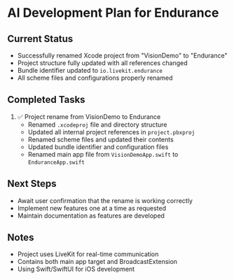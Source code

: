 # AI Development Plan for Endurance

## Current Status
- Successfully renamed Xcode project from "VisionDemo" to "Endurance"
- Project structure fully updated with all references changed
- Bundle identifier updated to `io.livekit.endurance`
- All scheme files and configurations properly renamed

## Completed Tasks
1. ✅ Project rename from VisionDemo to Endurance
   - Renamed `.xcodeproj` file and directory structure
   - Updated all internal project references in `project.pbxproj`
   - Renamed scheme files and updated their contents
   - Updated bundle identifier and configuration files
   - Renamed main app file from `VisionDemoApp.swift` to `EnduranceApp.swift`

## Next Steps
- Await user confirmation that the rename is working correctly
- Implement new features one at a time as requested
- Maintain documentation as features are developed

## Notes
- Project uses LiveKit for real-time communication
- Contains both main app target and BroadcastExtension
- Using Swift/SwiftUI for iOS development 